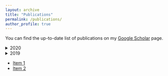 ```yaml
---
layout: archive
title: "Publications"
permalink: /publications/
author_profile: true
---
```


You can find the up-to-date list of publications on my [Google Scholar](https://scholar.google.com.au/citations?user=o98HOrMAAAAJ) page.


<details>
<summary>
2020
</summary>
  <h5>Journals:</h5>
  <h5>Books/Edited:</h5>
  <h5>Chapters:</h5>
  <h5>Conferences:</h5>
  <h5>Workshops</h5>
</details>

<details>
<summary>
2019
</summary>
  <h5>Journals:</h5>
  <h5>Books/Edited:</h5>
  <h5>Chapters:</h5>
  <h5>Conferences:</h5>
  <h5>Workshops</h5>
</details>


 * [Item 1](https://shlomo-berkovsky.github.io/files/pdf/test.pdf)
 * [Item 2](https://github.com/shlomo-berkovsky/shlomo-berkovsky.github.io/blob/master/files/pdf/test.pdf)
